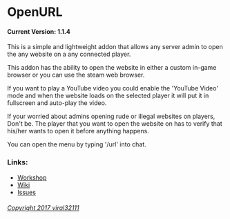 OpenURL
==========
#### Current Version: 1.1.4

This is a simple and lightweight addon that allows any server admin to open the any website on a any connected player.

This addon has the ability to open the website in either a custom in-game browser or you can use the steam web browser.

If you want to play a YouTube video you could enable the 'YouTube Video' mode and when the website loads on the selected player it will put it in fullscreen and auto-play the video.

If your worried about admins opening rude or illegal websites on players, Don't be. The player that you want to open the website on has to verify that his/her wants to open it before anything happens.

You can open the menu by typing '/url' into chat.

### Links:
* [Workshop](http://steamcommunity.com/sharedfiles/filedetails/?id=838960710)
* [Wiki](https://github.com/viral32111/openurl/wiki)
* [Issues](https://github.com/viral32111/openurl/issues)

###### [Copyright 2017 viral32111](https://github.com/viral32111/openurl/blob/master/LICENCE)
